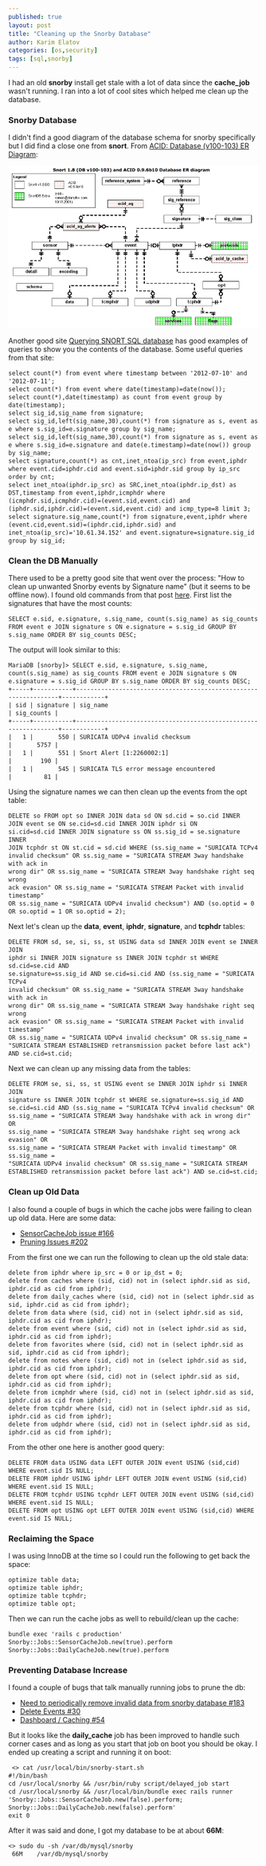 ```yaml
---
published: true
layout: post
title: "Cleaning up the Snorby Database"
author: Karim Elatov
categories: [os,security]
tags: [sql,snorby]
---
```

I had an old **snorby** install get stale with a lot of data since the **cache_job** wasn't running. I ran into a lot of cool sites which helped me clean up the database.

### Snorby Database
I didn't find a good diagram of the database schema for snorby specifically but I did find a close one from **snort**. From [ACID: Database (v100-103) ER Diagram](http://www.andrew.cmu.edu/user/rdanyliw/snort/acid_db_er_v102.html):

![snort-db.png](https://raw.githubusercontent.com/elatov/upload/master/snorby-db-cleanup/snort-db.png)

Another good site [Querying SNORT SQL database](http://sgros.blogspot.com/2012/07/querying-snort-sql-database.html) has good examples of queries to show you the contents of the database. Some useful queries from that site:

	select count(*) from event where timestamp between '2012-07-10' and '2012-07-11';
	select count(*) from event where date(timestamp)=date(now());
	select count(*),date(timestamp) as count from event group by date(timestamp);
	select sig_id,sig_name from signature;
	select sig_id,left(sig_name,30),count(*) from signature as s, event as e where s.sig_id=e.signature group by sig_name;
	select sig_id,left(sig_name,30),count(*) from signature as s, event as e where s.sig_id=e.signature and date(e.timestamp)=date(now()) group by sig_name;
	select signature,count(*) as cnt,inet_ntoa(ip_src) from event,iphdr where event.cid=iphdr.cid and event.sid=iphdr.sid group by ip_src order by cnt;
	select inet_ntoa(iphdr.ip_src) as SRC,inet_ntoa(iphdr.ip_dst) as DST,timestamp from event,iphdr,icmphdr where (icmphdr.sid,icmphdr.cid)=(event.sid,event.cid) and (iphdr.sid,iphdr.cid)=(event.sid,event.cid) and icmp_type=8 limit 3;
	select signature.sig_name,count(*) from signature,event,iphdr where (event.cid,event.sid)=(iphdr.cid,iphdr.sid) and inet_ntoa(ip_src)='10.61.34.152' and event.signature=signature.sig_id group by sig_id;

### Clean the DB Manually
There used to be a pretty good site that went over the process: "How to clean up unwanted Snorby events by Signature name" (but it seems to be offline now). I found old commands from that post [here](https://groups.google.com/forum/#!topic/security-onion/nrHt2lQit9c). First list the signatures that have the most counts:

	SELECT e.sid, e.signature, s.sig_name, count(s.sig_name) as sig_counts FROM event e JOIN signature s ON e.signature = s.sig_id GROUP BY s.sig_name ORDER BY sig_counts DESC;

The output will look similar to this:

	MariaDB [snorby]> SELECT e.sid, e.signature, s.sig_name, count(s.sig_name) as sig_counts FROM event e JOIN signature s ON e.signature = s.sig_id GROUP BY s.sig_name ORDER BY sig_counts DESC;
	+-----+-----------+-----------------------------------------------------------------+------------+
	| sid | signature | sig_name                                                        | sig_counts |
	+-----+-----------+-----------------------------------------------------------------+------------+
	|   1 |       550 | SURICATA UDPv4 invalid checksum                                 |       5757 |
	|   1 |       551 | Snort Alert [1:2260002:1]                                       |        190 |
	|   1 |       545 | SURICATA TLS error message encountered                          |         81 |

Using the signature names we can then clean up the events from the opt table:

	DELETE so FROM opt so INNER JOIN data sd ON sd.cid = so.cid INNER
	JOIN event se ON se.cid=sd.cid INNER JOIN iphdr si ON
	si.cid=sd.cid INNER JOIN signature ss ON ss.sig_id = se.signature INNER
	JOIN tcphdr st ON st.cid = sd.cid WHERE (ss.sig_name = "SURICATA TCPv4
	invalid checksum" OR ss.sig_name = "SURICATA STREAM 3way handshake with ack in
	wrong dir" OR ss.sig_name = "SURICATA STREAM 3way handshake right seq wrong
	ack evasion" OR ss.sig_name = "SURICATA STREAM Packet with invalid timestamp"
	OR ss.sig_name = "SURICATA UDPv4 invalid checksum") AND (so.optid = 0 OR so.optid = 1 OR so.optid = 2);

Next let's clean up the **data**, **event**, **iphdr**, **signature**, and **tcphdr** tables:

	DELETE FROM sd, se, si, ss, st USING data sd INNER JOIN event se INNER JOIN
	iphdr si INNER JOIN signature ss INNER JOIN tcphdr st WHERE sd.cid=se.cid AND
	se.signature=ss.sig_id AND se.cid=si.cid AND (ss.sig_name = "SURICATA TCPv4
	invalid checksum" OR ss.sig_name = "SURICATA STREAM 3way handshake with ack in
	wrong dir" OR ss.sig_name = "SURICATA STREAM 3way handshake right seq wrong
	ack evasion" OR ss.sig_name = "SURICATA STREAM Packet with invalid timestamp"
	OR ss.sig_name = "SURICATA UDPv4 invalid checksum" OR ss.sig_name = "SURICATA STREAM ESTABLISHED retransmission packet before last ack") AND se.cid=st.cid;

Next we can clean up any missing data from the tables:

	DELETE FROM se, si, ss, st USING event se INNER JOIN iphdr si INNER JOIN
	signature ss INNER JOIN tcphdr st WHERE se.signature=ss.sig_id AND
	se.cid=si.cid AND (ss.sig_name = "SURICATA TCPv4 invalid checksum" OR
	ss.sig_name = "SURICATA STREAM 3way handshake with ack in wrong dir" OR
	ss.sig_name = "SURICATA STREAM 3way handshake right seq wrong ack evasion" OR
	ss.sig_name = "SURICATA STREAM Packet with invalid timestamp" OR ss.sig_name =
	"SURICATA UDPv4 invalid checksum" OR ss.sig_name = "SURICATA STREAM ESTABLISHED retransmission packet before last ack") AND se.cid=st.cid;

### Clean up Old Data
I also found a couple of bugs in which the cache jobs were failing to clean up old data. Here are some data:

* [SensorCacheJob issue #166](https://github.com/Snorby/snorby/issues/166)
* [Pruning Issues #202](https://github.com/Snorby/snorby/issues/202)

From the first one we can run the following to clean up the old stale data:

	delete from iphdr where ip_src = 0 or ip_dst = 0;
	delete from caches where (sid, cid) not in (select iphdr.sid as sid, iphdr.cid as cid from iphdr);
	delete from daily_caches where (sid, cid) not in (select iphdr.sid as sid, iphdr.cid as cid from iphdr);
	delete from data where (sid, cid) not in (select iphdr.sid as sid, iphdr.cid as cid from iphdr);
	delete from event where (sid, cid) not in (select iphdr.sid as sid, iphdr.cid as cid from iphdr);
	delete from favorites where (sid, cid) not in (select iphdr.sid as sid, iphdr.cid as cid from iphdr);
	delete from notes where (sid, cid) not in (select iphdr.sid as sid, iphdr.cid as cid from iphdr);
	delete from opt where (sid, cid) not in (select iphdr.sid as sid, iphdr.cid as cid from iphdr);
	delete from icmphdr where (sid, cid) not in (select iphdr.sid as sid, iphdr.cid as cid from iphdr);
	delete from tcphdr where (sid, cid) not in (select iphdr.sid as sid, iphdr.cid as cid from iphdr);
	delete from udphdr where (sid, cid) not in (select iphdr.sid as sid, iphdr.cid as cid from iphdr);

From the other one here is another good query:

	DELETE FROM data USING data LEFT OUTER JOIN event USING (sid,cid) WHERE event.sid IS NULL;
	DELETE FROM iphdr USING iphdr LEFT OUTER JOIN event USING (sid,cid) WHERE event.sid IS NULL;
	DELETE FROM tcphdr USING tcphdr LEFT OUTER JOIN event USING (sid,cid) WHERE event.sid IS NULL;
	DELETE FROM opt USING opt LEFT OUTER JOIN event USING (sid,cid) WHERE event.sid IS NULL;


### Reclaiming the Space
I was using InnoDB at the time so I could run the following to get back the space:

	optimize table data;
	optimize table iphdr;
	optimize table tcphdr;
	optimize table opt;

Then we can run the cache jobs as well to rebuild/clean up the cache:

	bundle exec 'rails c production'
	Snorby::Jobs::SensorCacheJob.new(true).perform
	Snorby::Jobs::DailyCacheJob.new(true).perform

### Preventing Database Increase
I found a couple of bugs that talk manually running jobs to prune the db:

* [Need to periodically remove invalid data from snorby database #183](https://github.com/security-onion-solutions/security-onion/issues/183)
* [Delete Events #30](https://github.com/Snorby/snorby/issues/30)
* [Dashboard / Caching #54](https://github.com/Snorby/snorby/issues/54)

But it looks like the **daily_cache** job has been improved to handle such corner cases and as long as you start that job on boot you should be okay. I ended up creating a script and running it on boot:

	 <> cat /usr/local/bin/snorby-start.sh
	#!/bin/bash
	cd /usr/local/snorby && /usr/bin/ruby script/delayed_job start
	cd /usr/local/snorby && /usr/local/bin/bundle exec rails runner 'Snorby::Jobs::SensorCacheJob.new(false).perform; Snorby::Jobs::DailyCacheJob.new(false).perform'
	exit 0

After it was said and done, I got my database to be at about **66M**:

	<> sudo du -sh /var/db/mysql/snorby
	 66M    /var/db/mysql/snorby
